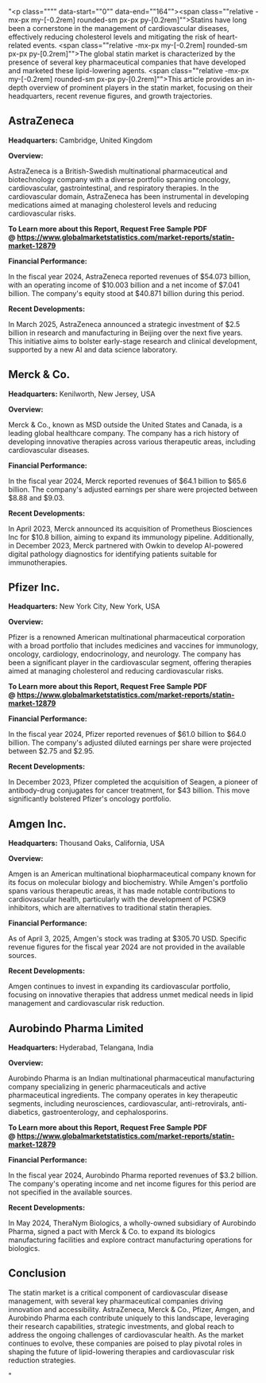 "<p class="""" data-start=""0"" data-end=""164""><span class=""relative -mx-px my-[-0.2rem] rounded-sm px-px py-[0.2rem]"">Statins have long been a cornerstone in the management of cardiovascular diseases, effectively reducing cholesterol levels and mitigating the risk of heart-related events.</span> <span class=""relative -mx-px my-[-0.2rem] rounded-sm px-px py-[0.2rem]"">The global statin market is characterized by the presence of several key pharmaceutical companies that have developed and marketed these lipid-lowering agents.</span> <span class=""relative -mx-px my-[-0.2rem] rounded-sm px-px py-[0.2rem]"">This article provides an in-depth overview of prominent players in the statin market, focusing on their headquarters, recent revenue figures, and growth trajectories.</span></p>
<h2 class="""" data-start=""166"" data-end=""180"">AstraZeneca</h2>
<p class="""" data-start=""182"" data-end=""281""><strong data-start=""182"" data-end=""199"">Headquarters:</strong> <span class=""relative -mx-px my-[-0.2rem] rounded-sm px-px py-[0.2rem]"">Cambridge, United Kingdom</span></p>
<p class="""" data-start=""283"" data-end=""296""><strong data-start=""283"" data-end=""296"">Overview:</strong></p>
<p class="""" data-start=""298"" data-end=""417""><span class=""relative -mx-px my-[-0.2rem] rounded-sm px-px py-[0.2rem]"">AstraZeneca is a British-Swedish multinational pharmaceutical and biotechnology company with a diverse portfolio spanning oncology, cardiovascular, gastrointestinal, and respiratory therapies.</span> <span class=""relative -mx-px my-[-0.2rem] rounded-sm px-px py-[0.2rem]"">In the cardiovascular domain, AstraZeneca has been instrumental in developing medications aimed at managing cholesterol levels and reducing cardiovascular risks.</span></p>
<p class="""" data-start=""298"" data-end=""417""><strong>To Learn more about this Report, Request Free Sample PDF @&nbsp;<a href=""https://www.globalmarketstatistics.com/market-reports/statin-market-12879"">https://www.globalmarketstatistics.com/market-reports/statin-market-12879</a></strong></p>
<p class="""" data-start=""419"" data-end=""445""><strong data-start=""419"" data-end=""445"">Financial Performance:</strong></p>
<p class="""" data-start=""447"" data-end=""610""><span class=""relative -mx-px my-[-0.2rem] rounded-sm px-px py-[0.2rem]"">In the fiscal year 2024, AstraZeneca reported revenues of $54.073 billion, with an operating income of $10.003 billion and a net income of $7.041 billion.</span> <span class=""relative -mx-px my-[-0.2rem] rounded-sm px-px py-[0.2rem]"">The company's equity stood at $40.871 billion during this period.</span> </p>
<p class="""" data-start=""612"" data-end=""636""><strong data-start=""612"" data-end=""636"">Recent Developments:</strong></p>
<p class="""" data-start=""638"" data-end=""803""><span class=""relative -mx-px my-[-0.2rem] rounded-sm px-px py-[0.2rem]"">In March 2025, AstraZeneca announced a strategic investment of $2.5 billion in research and manufacturing in Beijing over the next five years.</span> <span class=""relative -mx-px my-[-0.2rem] rounded-sm px-px py-[0.2rem]"">This initiative aims to bolster early-stage research and clinical development, supported by a new AI and data science laboratory.</span></p>
<h2 class="""" data-start=""805"" data-end=""819"">Merck &amp; Co.</h2>
<p class="""" data-start=""821"" data-end=""924""><strong data-start=""821"" data-end=""838"">Headquarters:</strong> <span class=""relative -mx-px my-[-0.2rem] rounded-sm px-px py-[0.2rem]"">Kenilworth, New Jersey, USA</span></p>
<p class="""" data-start=""926"" data-end=""939""><strong data-start=""926"" data-end=""939"">Overview:</strong></p>
<p class="""" data-start=""941"" data-end=""1066""><span class=""relative -mx-px my-[-0.2rem] rounded-sm px-px py-[0.2rem]"">Merck &amp; Co., known as MSD outside the United States and Canada, is a leading global healthcare company.</span> <span class=""relative -mx-px my-[-0.2rem] rounded-sm px-px py-[0.2rem]"">The company has a rich history of developing innovative therapies across various therapeutic areas, including cardiovascular diseases.</span></p>
<p class="""" data-start=""1068"" data-end=""1094""><strong data-start=""1068"" data-end=""1094"">Financial Performance:</strong></p>
<p class="""" data-start=""1096"" data-end=""1261""><span class=""relative -mx-px my-[-0.2rem] rounded-sm px-px py-[0.2rem]"">In the fiscal year 2024, Merck reported revenues of $64.1 billion to $65.6 billion.</span> <span class=""relative -mx-px my-[-0.2rem] rounded-sm px-px py-[0.2rem]"">The company's adjusted earnings per share were projected between $8.88 and $9.03.</span></p>
<p class="""" data-start=""1263"" data-end=""1287""><strong data-start=""1263"" data-end=""1287"">Recent Developments:</strong></p>
<p class="""" data-start=""1289"" data-end=""1454""><span class=""relative -mx-px my-[-0.2rem] rounded-sm px-px py-[0.2rem]"">In April 2023, Merck announced its acquisition of Prometheus Biosciences Inc for $10.8 billion, aiming to expand its immunology pipeline.</span> <span class=""relative -mx-px my-[-0.2rem] rounded-sm px-px py-[0.2rem]"">Additionally, in December 2023, Merck partnered with Owkin to develop AI-powered digital pathology diagnostics for identifying patients suitable for immunotherapies.</span>&nbsp;</p>
<h2 class="""" data-start=""1456"" data-end=""1470"">Pfizer Inc.</h2>
<p class="""" data-start=""1472"" data-end=""1575""><strong data-start=""1472"" data-end=""1489"">Headquarters:</strong> <span class=""relative -mx-px my-[-0.2rem] rounded-sm px-px py-[0.2rem]"">New York City, New York, USA</span></p>
<p class="""" data-start=""1577"" data-end=""1590""><strong data-start=""1577"" data-end=""1590"">Overview:</strong></p>
<p class="""" data-start=""1592"" data-end=""1717""><span class=""relative -mx-px my-[-0.2rem] rounded-sm px-px py-[0.2rem]"">Pfizer is a renowned American multinational pharmaceutical corporation with a broad portfolio that includes medicines and vaccines for immunology, oncology, cardiology, endocrinology, and neurology.</span> <span class=""relative -mx-px my-[-0.2rem] rounded-sm px-px py-[0.2rem]"">The company has been a significant player in the cardiovascular segment, offering therapies aimed at managing cholesterol and reducing cardiovascular risks.</span></p>
<p class="""" data-start=""1592"" data-end=""1717""><strong>To Learn more about this Report, Request Free Sample PDF @&nbsp;<a href=""https://www.globalmarketstatistics.com/market-reports/statin-market-12879"">https://www.globalmarketstatistics.com/market-reports/statin-market-12879</a></strong></p>
<p class="""" data-start=""1719"" data-end=""1745""><strong data-start=""1719"" data-end=""1745"">Financial Performance:</strong></p>
<p class="""" data-start=""1747"" data-end=""1912""><span class=""relative -mx-px my-[-0.2rem] rounded-sm px-px py-[0.2rem]"">In the fiscal year 2024, Pfizer reported revenues of $61.0 billion to $64.0 billion.</span> <span class=""relative -mx-px my-[-0.2rem] rounded-sm px-px py-[0.2rem]"">The company's adjusted diluted earnings per share were projected between $2.75 and $2.95.</span> </p>
<p class="""" data-start=""1914"" data-end=""1938""><strong data-start=""1914"" data-end=""1938"">Recent Developments:</strong></p>
<p class="""" data-start=""1940"" data-end=""2105""><span class=""relative -mx-px my-[-0.2rem] rounded-sm px-px py-[0.2rem]"">In December 2023, Pfizer completed the acquisition of Seagen, a pioneer of antibody-drug conjugates for cancer treatment, for $43 billion.</span> <span class=""relative -mx-px my-[-0.2rem] rounded-sm px-px py-[0.2rem]"">This move significantly bolstered Pfizer's oncology portfolio.</span>&nbsp;</p>
<h2 class="""" data-start=""2107"" data-end=""2120"">Amgen Inc.</h2>
<p class="""" data-start=""2122"" data-end=""2225""><strong data-start=""2122"" data-end=""2139"">Headquarters:</strong> <span class=""relative -mx-px my-[-0.2rem] rounded-sm px-px py-[0.2rem]"">Thousand Oaks, California, USA</span></p>
<p class="""" data-start=""2227"" data-end=""2240""><strong data-start=""2227"" data-end=""2240"">Overview:</strong></p>
<p class="""" data-start=""2242"" data-end=""2367""><span class=""relative -mx-px my-[-0.2rem] rounded-sm px-px py-[0.2rem]"">Amgen is an American multinational biopharmaceutical company known for its focus on molecular biology and biochemistry.</span> <span class=""relative -mx-px my-[-0.2rem] rounded-sm px-px py-[0.2rem]"">While Amgen's portfolio spans various therapeutic areas, it has made notable contributions to cardiovascular health, particularly with the development of PCSK9 inhibitors, which are alternatives to traditional statin therapies.</span></p>
<p class="""" data-start=""2369"" data-end=""2395""><strong data-start=""2369"" data-end=""2395"">Financial Performance:</strong></p>
<p class="""" data-start=""2397"" data-end=""2522""><span class=""relative -mx-px my-[-0.2rem] rounded-sm px-px py-[0.2rem]"">As of April 3, 2025, Amgen's stock was trading at $305.70 USD.</span> <span class=""relative -mx-px my-[-0.2rem] rounded-sm px-px py-[0.2rem]"">Specific revenue figures for the fiscal year 2024 are not provided in the available sources.</span></p>
<p class="""" data-start=""2524"" data-end=""2548""><strong data-start=""2524"" data-end=""2548"">Recent Developments:</strong></p>
<p class="""" data-start=""2550"" data-end=""2635""><span class=""relative -mx-px my-[-0.2rem] rounded-sm px-px py-[0.2rem]"">Amgen continues to invest in expanding its cardiovascular portfolio, focusing on innovative therapies that address unmet medical needs in lipid management and cardiovascular risk reduction.</span></p>
<h2 class="""" data-start=""2637"" data-end=""2664"">Aurobindo Pharma Limited</h2>
<p class="""" data-start=""2666"" data-end=""2769""><strong data-start=""2666"" data-end=""2683"">Headquarters:</strong> <span class=""relative -mx-px my-[-0.2rem] rounded-sm px-px py-[0.2rem]"">Hyderabad, Telangana, India</span></p>
<p class="""" data-start=""2771"" data-end=""2784""><strong data-start=""2771"" data-end=""2784"">Overview:</strong></p>
<p class="""" data-start=""2786"" data-end=""2911""><span class=""relative -mx-px my-[-0.2rem] rounded-sm px-px py-[0.2rem]"">Aurobindo Pharma is an Indian multinational pharmaceutical manufacturing company specializing in generic pharmaceuticals and active pharmaceutical ingredients.</span> <span class=""relative -mx-px my-[-0.2rem] rounded-sm px-px py-[0.2rem]"">The company operates in key therapeutic segments, including neurosciences, cardiovascular, anti-retrovirals, anti-diabetics, gastroenterology, and cephalosporins.</span></p>
<p class="""" data-start=""2786"" data-end=""2911""><strong>To Learn more about this Report, Request Free Sample PDF @&nbsp;<a href=""https://www.globalmarketstatistics.com/market-reports/statin-market-12879"">https://www.globalmarketstatistics.com/market-reports/statin-market-12879</a></strong></p>
<p class="""" data-start=""2913"" data-end=""2939""><strong data-start=""2913"" data-end=""2939"">Financial Performance:</strong></p>
<p class="""" data-start=""2941"" data-end=""3066""><span class=""relative -mx-px my-[-0.2rem] rounded-sm px-px py-[0.2rem]"">In the fiscal year 2024, Aurobindo Pharma reported revenues of $3.2 billion.</span> <span class=""relative -mx-px my-[-0.2rem] rounded-sm px-px py-[0.2rem]"">The company's operating income and net income figures for this period are not specified in the available sources.</span></p>
<p class="""" data-start=""3068"" data-end=""3092""><strong data-start=""3068"" data-end=""3092"">Recent Developments:</strong></p>
<p class="""" data-start=""3094"" data-end=""3219""><span class=""relative -mx-px my-[-0.2rem] rounded-sm px-px py-[0.2rem]"">In May 2024, TheraNym Biologics, a wholly-owned subsidiary of Aurobindo Pharma, signed a pact with Merck &amp; Co. to expand its biologics manufacturing facilities and explore contract manufacturing operations for biologics.</span> </p>
<h2 class="""" data-start=""3221"" data-end=""3234"">Conclusion</h2>
<p class="""" data-start=""3236"" data-end=""3401""><span class=""relative -mx-px my-[-0.2rem] rounded-sm px-px py-[0.2rem]"">The statin market is a critical component of cardiovascular disease management, with several key pharmaceutical companies driving innovation and accessibility.</span> <span class=""relative -mx-px my-[-0.2rem] rounded-sm px-px py-[0.2rem]"">AstraZeneca, Merck &amp; Co., Pfizer, Amgen, and Aurobindo Pharma each contribute uniquely to this landscape, leveraging their research capabilities, strategic investments, and global reach to address the ongoing challenges of cardiovascular health.</span> <span class=""relative -mx-px my-[-0.2rem] rounded-sm px-px py-[0.2rem]"">As the market continues to evolve, these companies are poised to play pivotal roles in shaping the future of lipid-lowering therapies and cardiovascular risk reduction strategies.</span></p>"
